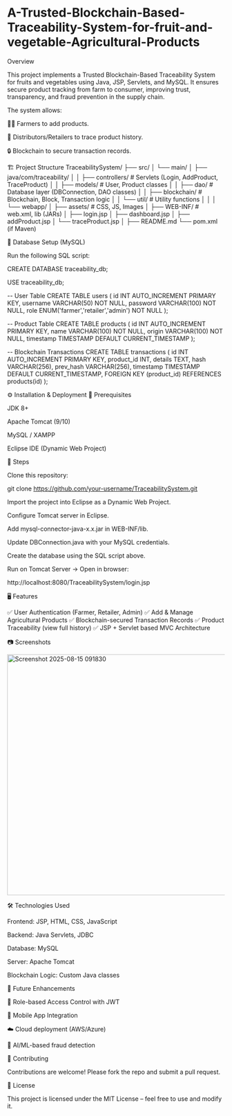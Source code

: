 # A-Trusted-Blockchain-Based-Traceability-System-for-fruit-and-vegetable-Agricultural-Products
Overview

This project implements a Trusted Blockchain-Based Traceability System for fruits and vegetables using Java, JSP, Servlets, and MySQL.
It ensures secure product tracking from farm to consumer, improving trust, transparency, and fraud prevention in the supply chain.

The system allows:

👨‍🌾 Farmers to add products.

🏬 Distributors/Retailers to trace product history.

🔒 Blockchain to secure transaction records.

🏗️ Project Structure
TraceabilitySystem/
├── src/
│   └── main/
│       ├── java/com/traceability/
│       │   ├── controllers/       # Servlets (Login, AddProduct, TraceProduct)
│       │   ├── models/            # User, Product classes
│       │   ├── dao/               # Database layer (DBConnection, DAO classes)
│       │   ├── blockchain/        # Blockchain, Block, Transaction logic
│       │   └── util/              # Utility functions
│       │
│       └── webapp/
│           ├── assets/            # CSS, JS, Images
│           ├── WEB-INF/           # web.xml, lib (JARs)
│           ├── login.jsp
│           ├── dashboard.jsp
│           ├── addProduct.jsp
│           └── traceProduct.jsp
│
├── README.md
└── pom.xml (if Maven)

💾 Database Setup (MySQL)

Run the following SQL script:

CREATE DATABASE traceability_db;

USE traceability_db;

-- User Table
CREATE TABLE users (
    id INT AUTO_INCREMENT PRIMARY KEY,
    username VARCHAR(50) NOT NULL,
    password VARCHAR(100) NOT NULL,
    role ENUM('farmer','retailer','admin') NOT NULL
);

-- Product Table
CREATE TABLE products (
    id INT AUTO_INCREMENT PRIMARY KEY,
    name VARCHAR(100) NOT NULL,
    origin VARCHAR(100) NOT NULL,
    timestamp TIMESTAMP DEFAULT CURRENT_TIMESTAMP
);

-- Blockchain Transactions
CREATE TABLE transactions (
    id INT AUTO_INCREMENT PRIMARY KEY,
    product_id INT,
    details TEXT,
    hash VARCHAR(256),
    prev_hash VARCHAR(256),
    timestamp TIMESTAMP DEFAULT CURRENT_TIMESTAMP,
    FOREIGN KEY (product_id) REFERENCES products(id)
);

⚙️ Installation & Deployment
🔹 Prerequisites

JDK 8+

Apache Tomcat (9/10)

MySQL / XAMPP

Eclipse IDE (Dynamic Web Project)

🔹 Steps

Clone this repository:

git clone https://github.com/your-username/TraceabilitySystem.git


Import the project into Eclipse as a Dynamic Web Project.

Configure Tomcat server in Eclipse.

Add mysql-connector-java-x.x.jar in WEB-INF/lib.

Update DBConnection.java with your MySQL credentials.

Create the database using the SQL script above.

Run on Tomcat Server → Open in browser:

http://localhost:8080/TraceabilitySystem/login.jsp

🖥️ Features

✅ User Authentication (Farmer, Retailer, Admin)
✅ Add & Manage Agricultural Products
✅ Blockchain-secured Transaction Records
✅ Product Traceability (view full history)
✅ JSP + Servlet based MVC Architecture

📷 Screenshots

<img width="1084" height="557" alt="Screenshot 2025-08-15 091830" src="https://github.com/user-attachments/assets/26c3d319-df50-4dcb-a2ed-4fb90cae3fe0" />


🛠️ Technologies Used

Frontend: JSP, HTML, CSS, JavaScript

Backend: Java Servlets, JDBC

Database: MySQL

Server: Apache Tomcat

Blockchain Logic: Custom Java classes

🚀 Future Enhancements

🔐 Role-based Access Control with JWT

📱 Mobile App Integration

☁️ Cloud deployment (AWS/Azure)

🤖 AI/ML-based fraud detection

🤝 Contributing

Contributions are welcome! Please fork the repo and submit a pull request.

📜 License

This project is licensed under the MIT License – feel free to use and modify it.
